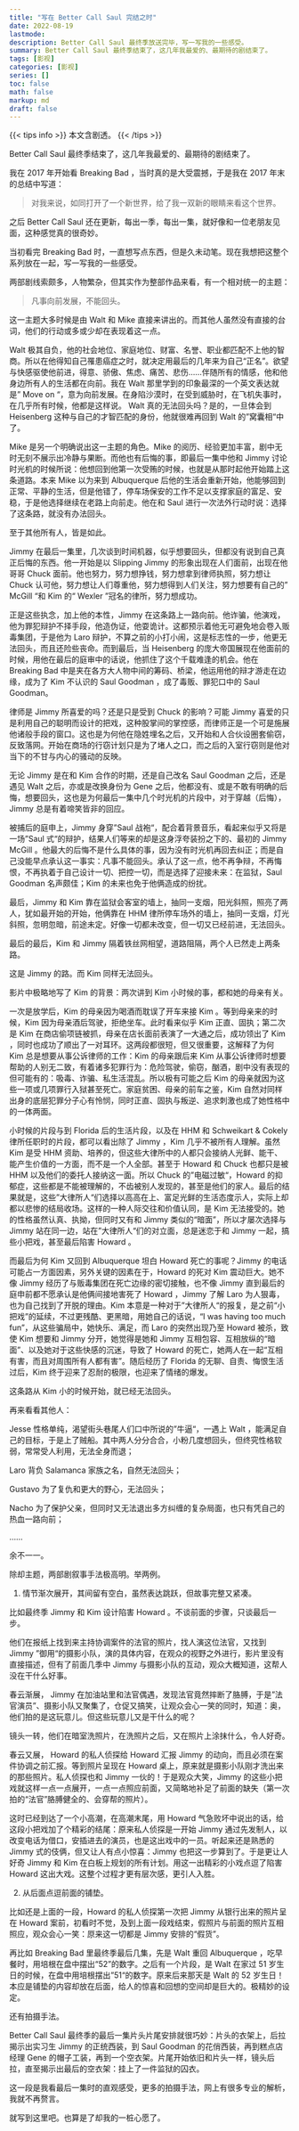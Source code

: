 ```yaml
---
title: "写在 Better Call Saul 完结之时"
date: 2022-08-19
lastmode:
description: Better Call Saul 最终季放送完毕，写一写我的一些感受。
summary: Better Call Saul 最终季结束了，这几年我最爱的、最期待的剧结束了。
tags: [影视]
categories: [影视]
series: []
toc: false
math: false
markup: md
draft: false
---
```


{{< tips info >}}
本文含剧透。
{{< /tips >}}

Better Call Saul 最终季结束了，这几年我最爱的、最期待的剧结束了。

我在 2017 年开始看 Breaking Bad ，当时真的是大受震撼，于是我在 2017 年末的总结中写道：

> 对我来说，如同打开了一个新世界，给了我一双新的眼睛来看这个世界。

之后 Better Call Saul 还在更新，每出一季，每出一集，就好像和一位老朋友见面，这种感觉真的很奇妙。

当初看完 Breaking Bad 时，一直想写点东西，但是久未动笔。现在我想把这整个系列放在一起，写一写我的一些感受。

两部剧线索颇多，人物繁杂，但其实作为整部作品来看，有一个相对统一的主题：

> 凡事向前发展，不能回头。

这一主题大多时候是由 Walt 和 Mike 直接来讲出的。而其他人虽然没有直接的台词，他们的行动或多或少却在表现着这一点。

Walt 极其自负，他的社会地位、家庭地位、财富、名誉、职业都匹配不上他的智商。所以在他得知自己罹患癌症之时，就决定用最后的几年来为自己“正名”。欲望与快感驱使他前进，得意、骄傲、焦虑、痛苦、悲伤……伴随所有的情感，他和他身边所有人的生活都在向前。我在 Walt 那里学到的印象最深的一个英文表达就是” Move on “，意为向前发展。在身陷沙漠时，在受到威胁时，在飞机失事时，在几乎所有时候，他都是这样说。 Walt 真的无法回头吗？是的，一旦体会到 Heisenberg 这种与自己的才智匹配的身份，他就很难再回到 Walt 的”窝囊相“中了。

Mike 是另一个明确说出这一主题的角色。Mike 的阅历、经验更加丰富，剧中无时无刻不展示出冷静与果断。而他也有后悔的事，即最后一集中他和 Jimmy 讨论时光机的时候所说：他想回到他第一次受贿的时候，也就是从那时起他开始踏上这条道路。本来 Mike 以为来到 Albuquerque 后他的生活会重新开始，他能够回到正常、平静的生活，但是他错了，停车场保安的工作不足以支撑家庭的富足、安稳，于是他选择继续在老路上向前走。他在和 Saul 进行一次法外行动时说：选择了这条路，就没有办法回头。

至于其他所有人，皆是如此。

Jimmy 在最后一集里，几次谈到时间机器，似乎想要回头，但都没有说到自己真正后悔的东西。他一开始是以 Slipping Jimmy 的形象出现在人们面前，出现在他哥哥 Chuck 面前。他也努力，努力想挣钱，努力想拿到律师执照，努力想让 Chuck 认可他，努力想让人们尊重他，努力想得到人们关注，努力想要有自己的” McGill “和 Kim 的“ Wexler ”冠名的律所，努力想成功。

正是这些执念，加上他的本性，Jimmy 在这条路上一路向前。他诈骗，他演戏，他为罪犯辩护不择手段，他造伪证，他耍诡计。这都预示着他无可避免地会卷入贩毒集团，于是他为 Laro 辩护，不算之前的小打小闹，这是标志性的一步，他更无法回头，而且还险些丧命。而到最后，当 Heisenberg 的庞大帝国展现在他面前的时候，用他在最后的庭审中的话说，他抓住了这个千载难逢的机会。他在 Breaking Bad 中是夹在各方大人物中间的筹码、桥梁，他运用他的辩才游走在边缘，成为了 Kim 不认识的 Saul Goodman ，成了毒贩、罪犯口中的 Saul Goodman。

律师是 Jimmy 所喜爱的吗？还是只是受到 Chuck 的影响？可能 Jimmy 喜爱的只是利用自己的聪明而设计的把戏，这种股掌间的掌控感，而律师正是一个可是施展他诸般手段的窗口。这也是为何他在隐姓埋名之后，又开始和人合伙设圈套偷窃，反致落网。开始在商场的行窃计划只是为了堵人之口，而之后的入室行窃则是他对当下的不甘与内心的骚动的反映。

无论 Jimmy 是在和 Kim 合作的时期，还是自己改名 Saul Goodman 之后，还是遇见 Walt 之后，亦或是改换身份为 Gene 之后，他都没有、或是不敢有明确的后悔，想要回头，这也是为何最后一集中几个时光机的片段中，对于穿越（后悔），Jimmy 总是有着啼笑皆非的回应。

被捕后的庭申上，Jimmy 身穿”Saul 战袍“，配合着背景音乐，看起来似乎又将是一场”Saul 式“的辩护，结果人们等来的却是这身浮夸装扮之下的、最初的 Jimmy McGill 。他最大的后悔不是什么具体的事，因为没有时光机再回去纠正；而是自己没能早点承认这一事实：凡事不能回头。承认了这一点，他不再争辩，不再悔恨，不再执着于自己设计一切、把控一切，而是选择了迎接未来：在监狱，Saul Goodman 名声颇佳；Kim 的未来也免于他俩造成的纷扰。

最后，Jimmy 和 Kim 靠在监狱会客室的墙上，抽同一支烟，阳光斜照，照亮了两人，犹如最开始的开始，他俩靠在 HHM 律所停车场外的墙上，抽同一支烟，灯光斜照，忽明忽暗，前途未定。好像一切都未改变，但一切又已经前进，无法回头。

最后的最后，Kim 和 Jimmy 隔着铁丝网相望，道路阻隔，两个人已然走上两条路。

这是 Jimmy 的路。而 Kim 同样无法回头。

影片中极略地写了 Kim 的背景：两次讲到 Kim 小时候的事，都和她的母亲有关。

一次是放学后，Kim 的母亲因为喝酒而耽误了开车来接 Kim 。等到母亲来的时候，Kim 因为母亲酒后驾驶，拒绝坐车。此时看来似乎 Kim 正直、固执；第二次是 Kim 在商店偷项链被抓，母亲在店长面前表演了一大通之后，成功领出了 Kim ，同时也成功了顺出了一对耳环。这两段都很短，但又很重要，这解释了为何 Kim 总是想要从事公诉律师的工作：Kim 的母亲跟后来 Kim 从事公诉律师时想要帮助的人别无二致，有着诸多犯罪行为：危险驾驶，偷窃，酗酒，剧中没有表现的但可能有的：吸毒、诈骗、私生活混乱。所以极有可能之后 Kim 的母亲就因为这些一项或几项罪行入狱甚至死亡。家庭贫困、母亲的前车之鉴，Kim 自然对同样出身的底层犯罪分子心有怜悯，同时正直、固执与叛逆、追求刺激也成了她性格中的一体两面。

小时候的片段与到 Florida 后的生活片段，以及在 HHM 和 Schweikart & Cokely 律所任职时的片段，都可以看出除了 Jimmy ，Kim 几乎不被所有人理解。虽然 Kim 是受 HHM 资助、培养的，但这些大律所中的人都只会接纳人光鲜、能干、能产生价值的一方面，而不是一个人全部。甚至于 Howard 和 Chuck 也都只是被 HHM 以及他们的委托人接纳这一面。所以 Chuck 的”电磁过敏“，Howard 的抑郁症，这些都是不能被理解的，不齿被别人发现的，甚至是他们的家人。最后的结果就是，这些”大律所人“们选择以高高在上、富足光鲜的生活态度示人，实际上却都以悲惨的结局收场。这样的一种人际交往和价值认同，是 Kim 无法接受的。她的性格虽然认真、执拗，但同时又有和 Jimmy 类似的“暗面”，所以才屡次选择与 Jimmy 站在同一边，站在”大律所人“们的对立面，总是迷恋于和 Jimmy 一起，搞些小把戏，甚至最后陷害 Howard 。

而最后为何 Kim 又回到 Albuquerque 坦白 Howard 死亡的事呢？Jimmy 的电话可能占一方面因素，另外关键的因素在于，Howard 的死对 Kim 震动巨大。她不像 Jimmy 经历了与贩毒集团在死亡边缘的密切接触，也不像 Jimmy 直到最后的庭申前都不愿承认是他俩间接地害死了 Howard ，Jimmy 了解 Laro 为人狠毒，也为自己找到了开脱的理由。Kim 本意是一种对于”大律所人“的报复，是之前“小把戏”的延续，不过更残酷、更黑暗，用她自己的话说，“I was having too much fun”，从这些骗局中，她快乐、满足，而 Laro 的突然出现乃至 Howard 被杀，致使 Kim 想要和 Jimmy 分开，她觉得是她和 Jimmy 互相包容、互相放纵的“暗面”、以及她对于这些快感的沉迷，导致了 Howard 的死亡，她两人在一起“互相有害，而且对周围所有人都有害”。随后经历了 Florida 的无聊、自责、悔恨生活过后，Kim 终于迎来了忍耐的极限，也迎来了情绪的爆发。

这条路从 Kim 小的时候开始，就已经无法回头。

再来看看其他人：

Jesse 性格单纯，渴望街头巷尾人们口中所说的”牛逼“，一遇上 Walt ，能满足自己的目标，于是上了贼船。其中两人分分合合，小粉几度想回头，但终究性格软弱，常常受人利用，无法全身而退；

Laro 背负 Salamanca 家族之名，自然无法回头；

Gustavo 为了复仇和更大的野心，无法回头；

Nacho 为了保护父亲，但同时又无法退出多方纠缠的复杂局面，也只有凭自己的热血一路向前；

……

余不一一。

除却主题，两部剧叙事手法极高明。举两例。

1. 情节渐次展开，其间留有空白，虽然表达跳跃，但故事完整又紧凑。

比如最终季 Jimmy 和 Kim 设计陷害 Howard 。不谈前面的步骤，只谈最后一步。

他们在报纸上找到来主持协调案件的法官的照片，找人演这位法官，又找到 Jimmy ”御用“的摄影小队，演的具体内容，在观众的视野之外进行，影片里没有直接描述，但有了前面几季中 Jimmy 与摄影小队的互动，观众大概知道，这帮人没在干什么好事。

春云渐展， Jimmy 在加油站里和法官偶遇，发现法官竟然摔断了胳膊，于是”法官演员”、摄影小队又聚集了，仓促又搞笑，让观众会心一笑的同时，知道：奥，他们拍的是这玩意儿。但这些玩意儿又是干什么的呢？

镜头一转，他们在暗室洗照片，在洗照片之后，又在照片上涂抹什么，令人好奇。

春云又展， Howard 的私人侦探给 Howard 汇报 Jimmy 的动向，而且必须在案件协调之前汇报。等到照片呈现在 Howard 桌上，原来就是摄影小队刚才洗出来的那些照片。私人侦探也和 Jimmy 一伙的！于是观众大笑，Jimmy 的这些小把戏就这样一点一点展开，一点一点照应前面，又简略地补足了前面的缺失（第一次拍的“法官”胳膊健全的、会穿帮的照片）。

这时已经到达了一个小高潮，在高潮末尾，用 Howard 气急败坏中说出的话，给这段小把戏加了个精彩的结尾：原来私人侦探是一开始 Jimmy 通过先发制人，以改变电话为借口，安插进去的演员，也是这出戏中的一员。听起来还是熟悉的 Jimmy 式的伎俩，但又让人有点小惊喜：Jimmy 也把这一步算到了。于是更让人好奇 Jimmy 和 Kim 在白板上规划的所有计划。用这一出精彩的小戏点逗了陷害 Howard 这出大戏。这整个过程才更有层次感，更引人入胜。

2. 从后面点逗前面的铺垫。

比如还是上面的一段，Howard 的私人侦探第一次把 Jimmy 从银行出来的照片呈在 Howard 案前，初看时不觉，及到上面一段戏结束，假照片与前面的照片互相照应，观众会心一笑：𠩤来这一切都是 Jimmy 安排的“假货”。

再比如 Breaking Bad 里最终季最后几集，先是 Walt 重回 Albuquerque ，吃早餐时，用培根在盘中摆出“52”的数字。之后有一个片段，是 Walt 在家过 51 岁生日的时候，在盘中用培根摆出”51“的数字。原来后来那天是 Walt 的 52 岁生日！本应是铺垫的内容却放在后面，给人的惊喜和回想的空间却是巨大的。极精妙的设定。

还有拍摄手法。

Better Call Saul 最终季的最后一集片头片尾安排就很巧妙：片头的衣架上，后拉揭示出实习生 Jimmy 的正统西装，到 Saul Goodman 的花俏西装，再到糕点店经理 Gene 的帽子工装，再到一个空衣架。片尾开始依旧和片头一样，镜头后拉，直至揭示出最后的空衣架：挂上了一件监狱的囚衣。

这一段是我看最后一集时的直观感受，更多的拍摄手法，网上有很多专业的解析，我就不再赘言。

就写到这里吧。也算是了却我的一桩心愿了。
